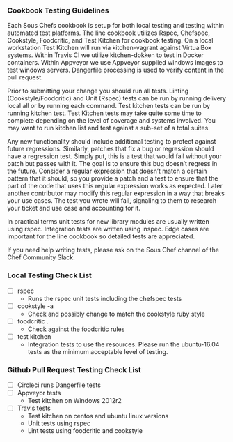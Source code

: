 
### Cookbook Testing Guidelines

Each Sous Chefs cookbook is setup for both local testing and testing within automated test platforms. The line cookbook utilizes Rspec, Chefspec, Cookstyle, Foodcritic, and Test Kitchen for cookbook testing. On a local workstation Test Kitchen will run via kitchen-vagrant against VirtualBox systems. Within Travis CI we utilize kitchen-dokken to test in Docker containers. Within Appveyor we use Appveyor supplied windows images to test windows servers. Dangerfile processing is used to verify content in the pull request.

Prior to submitting your change you should run all tests. Linting (Cookstyle/Foodcritic) and Unit (Rspec) tests can be run by running delivery local all or by running each command. Test kitchen tests can be run by running kitchen test. Test Kitchen tests may take quite some time to complete depending on the level of coverage and systems involved. You may want to run kitchen list and test against a sub-set of a total suites.

Any new functionality should include additional testing to protect against future regressions. Similarly, patches that fix a bug or regression should have a regression test. Simply put, this is a test that would fail without your patch but passes with it. The goal is to ensure this bug doesn’t regress in the future. Consider a regular expression that doesn’t match a certain pattern that it should, so you provide a patch and a test to ensure that the part of the code that uses this regular expression works as expected. Later another contributor may modify this regular expression in a way that breaks your use cases. The test you wrote will fail, signaling to them to research your ticket and use case and accounting for it.

In practical terms unit tests for new library modules are usually written using rspec. Integration tests are written using inspec. Edge cases are important for the line cookbook so detailed tests are appreciated. 

If you need help writing tests, please ask on the Sous Chef channel of the Chef Community Slack.

### Local Testing Check List

- [ ] rspec 
  *  Runs the rspec unit tests including the chefspec tests
- [ ] cookstyle -a 
  *  Check and possibly change to match the cookstyle ruby style
- [ ] foodcritic . 
  *  Check against the foodcritic rules
- [ ] test kitchen 
  *  Integration tests to use the resources. Please run the ubuntu-16.04 tests as the minimum acceptable level of testing. 

### Github Pull Request Testing Check List

- [ ] Circleci runs Dangerfile tests
- [ ] Appveyor tests
  *  Test kitchen on Windows 2012r2
- [ ] Travis tests
  *  Test kitchen on centos and ubuntu linux versions
  *  Unit tests using rspec
  *  Lint tests using foodcritic and cookstyle
